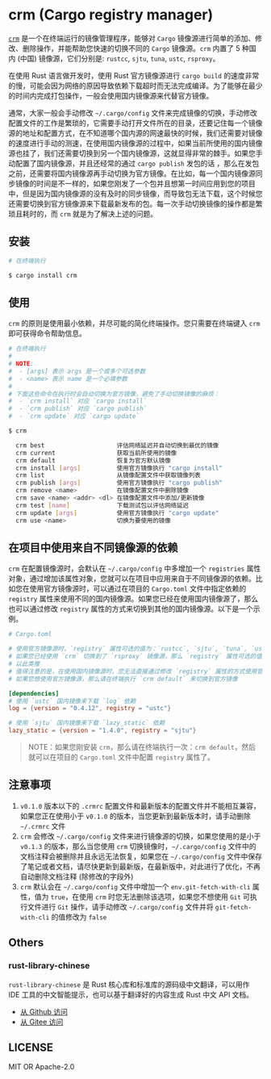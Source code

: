 # crm (Cargo registry manager)

[`crm`](https://github.com/wtklbm/crm) 是一个在终端运行的镜像管理程序，能够对 `Cargo` 镜像源进行简单的添加、修改、删除操作，并能帮助您快速的切换不同的 `Cargo` 镜像源。`crm` 内置了 5 种国内 (中国) 镜像源，它们分别是: `rustcc`, `sjtu`, `tuna`, `ustc`, `rsproxy`。


在使用 Rust 语言做开发时，使用 Rust 官方镜像源进行 `cargo build` 的速度非常的慢，可能会因为网络的原因导致依赖下载超时而无法完成编译。为了能够在最少的时间内完成打包操作，一般会使用国内镜像源来代替官方镜像。


通常，大家一般会手动修改 `~/.cargo/config` 文件来完成镜像的切换，手动修改配置文件的工作是繁琐的，它需要手动打开文件所在的目录，还要记住每一个镜像源的地址和配置方式，在不知道哪个国内源的网速最快的时候，我们还需要对镜像的速度进行手动的测速，在使用国内镜像源的过程中，如果当前所使用的国内镜像源也挂了，我们还需要切换到另一个国内镜像源，这就显得非常的棘手。如果您手动配置了国内镜像源，并且还经常的通过 `cargo publish` 发包的话 ，那么在发包之前，还需要将国内镜像源再手动切换为官方镜像。在比如，每一个国内镜像源同步镜像的时间是不一样的，如果您刚发了一个包并且想第一时间应用到您的项目中，但是因为国内镜像源的没有及时的同步镜像，而导致包无法下载，这个时候您还需要切换到官方镜像源来下载最新发布的包。每一次手动切换镜像的操作都是繁琐且耗时的，而 `crm` 就是为了解决上述的问题。



## 安装

```bash
# 在终端执行

$ cargo install crm
```



## 使用

`crm` 的原则是使用最小依赖，并尽可能的简化终端操作。您只需要在终端键入 `crm` 即可获得命令帮助信息。

```bash
# 在终端执行
#
# NOTE:
#  - [args] 表示 args 是一个或多个可选参数
#  - <name> 表示 name 是一个必填参数
#
# 下面这些命令在执行时会自动切换为官方镜像，避免了手动切换镜像的麻烦：
#  - `crm install` 对应 `cargo install`
#  - `crm publish` 对应 `cargo publish`
#  - `crm update` 对应 `cargo update`

$ crm

  crm best                    评估网络延迟并自动切换到最优的镜像
  crm current                 获取当前所使用的镜像
  crm default                 恢复为官方默认镜像
  crm install [args]          使用官方镜像执行 "cargo install"
  crm list                    从镜像配置文件中获取镜像列表
  crm publish [args]          使用官方镜像执行 "cargo publish"
  crm remove <name>           在镜像配置文件中删除镜像
  crm save <name> <addr> <dl> 在镜像配置文件中添加/更新镜像
  crm test [name]             下载测试包以评估网络延迟
  crm update [args]           使用官方镜像执行 "cargo update"
  crm use <name>              切换为要使用的镜像
```



## 在项目中使用来自不同镜像源的依赖

`crm` 在配置镜像源时，会默认在 `~/.cargo/config` 中多增加一个 `registries` 属性对象，通过增加该属性对象，您就可以在项目中应用来自于不同镜像源的依赖。比如您在使用官方镜像源时，可以通过在项目的 `Cargo.toml` 文件中指定依赖的 `registry` 属性来使用不同的国内镜像源。如果您已经在使用国内镜像源了，那么也可以通过修改 `registry` 属性的方式来切换到其他的国内镜像源。以下是一个示例。




```toml
# Cargo.toml

# 使用官方镜像源时，`registry` 属性可选的值为：`rustcc`, `sjtu`, `tuna`, `ustc`, `rsproxy`
# 如果您已经使用 `crm` 切换到了 `rsproxy` 镜像源，那么 `registry` 属性可选的值则为其他 4 种国内镜像：`rustcc`, `sjtu`, `tuna`, `ustc`
# 以此类推
# 值得注意的是，在使用国内镜像源时，您无法直接通过修改 `registry` 属性的方式使用官方镜像源
# 如果您想使用官方镜像源，那么请在终端执行 `crm default` 来切换到官方镜像

[dependencies]
# 使用 `ustc` 国内镜像来下载 `log` 依赖
log = {version = "0.4.12", registry = "ustc"}

# 使用 `sjtu` 国内镜像来下载 `lazy_static` 依赖
lazy_static = {version = "1.4.0", registry = "sjtu"}
```



> NOTE：如果您刚安装 `crm`，那么请在终端执行一次：`crm default`，然后就可以在项目的 `Cargo.toml` 文件中配置 `registry` 属性了。



## 注意事项

1. `v0.1.0` 版本以下的 `.crmrc` 配置文件和最新版本的配置文件并不能相互兼容，如果您正在使用小于 `v0.1.0` 的版本，当您更新到最新版本时，请手动删除 `~/.crmrc` 文件
2. `crm` 会修改 `~/.cargo/config` 文件来进行镜像源的切换，如果您使用的是小于 `v0.1.3` 的版本，那么当您使用 `crm` 切换镜像时，`~/.cargo/config` 文件中的文档注释会被删除并且永远无法恢复，如果您在 `~/.cargo/config` 文件中保存了笔记或者文档，请尽快更新到最新版，在最新版中，对此进行了优化，不再自动删除文档注释 (除修改的字段外)
3. `crm` 默认会在 `~/.cargo/config` 文件中增加一个 `env.git-fetch-with-cli` 属性，值为 `true`，在使用 `crm` 时您无法删除该选项，如果您不想使用 `Git` 可执行文件进行 `Git` 操作，请手动修改 `~/.cargo/config` 文件并将 `git-fetch-with-cli` 的值修改为 `false`



## Others

### rust-library-chinese

`rust-library-chinese` 是 Rust 核心库和标准库的源码级中文翻译，可以用作 IDE 工具的中文智能提示，也可以基于翻译好的内容生成 Rust 中文 API 文档。

- [从 Github 访问](https://github.com/wtklbm/rust-library-i18n)
- [从 Gitee 访问](https://gitee.com/wtklbm/rust-library-chinese)




## LICENSE

MIT OR Apache-2.0

